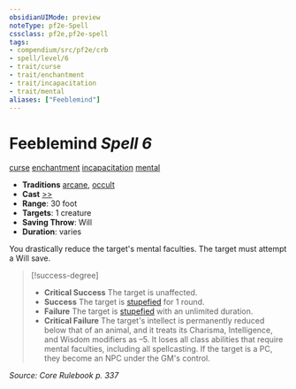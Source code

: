```yaml
---
obsidianUIMode: preview
noteType: pf2e-Spell
cssclass: pf2e,pf2e-spell
tags:
- compendium/src/pf2e/crb
- spell/level/6
- trait/curse
- trait/enchantment
- trait/incapacitation
- trait/mental
aliases: ["Feeblemind"]
---
```

# Feeblemind *Spell 6*   
[curse](rules/traits/curse.md "Curse Effect Trait")  [enchantment](rules/traits/enchantment.md "Enchantment School Trait")  [incapacitation](rules/traits/incapacitation.md "Incapacitation Effect Trait")  [mental](rules/traits/mental.md "Mental Effect Trait")  

- **Traditions** [arcane](rules/traits/arcane.md "Arcane Tradition Trait"), [occult](rules/traits/occult.md "Occult Tradition Trait")
- **Cast** [>>](rules/core-rulebook/chapter-9-playing-the-game.md#Actions "Two-Action") 
- **Range**: 30 foot
- **Targets**: 1 creature
- **Saving Throw**: Will
- **Duration**: varies

You drastically reduce the target's mental faculties. The target must attempt a Will save.

> [!success-degree] 
> - **Critical Success** The target is unaffected.
> - **Success** The target is [stupefied](rules/conditions.md#Stupefied) for 1 round.
> - **Failure** The target is [stupefied](rules/conditions.md#Stupefied) with an unlimited duration.
> - **Critical Failure** The target's intellect is permanently reduced below that of an animal, and it treats its Charisma, Intelligence, and Wisdom modifiers as –5. It loses all class abilities that require mental faculties, including all spellcasting. If the target is a PC, they become an NPC under the GM's control.

*Source: Core Rulebook p. 337*